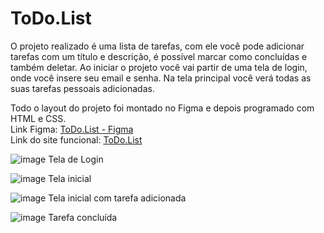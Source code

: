 # ToDo.List

O projeto realizado é uma lista de tarefas, com ele você pode adicionar tarefas com um título e descrição, é possível marcar como concluídas e também deletar.
Ao iniciar o projeto você vai partir de uma tela de login, onde você insere seu email e senha. Na tela principal você verá todas as suas tarefas pessoais adicionadas.

Todo o layout do projeto foi montado no Figma e depois programado com HTML e CSS. <br>
Link Figma: <a href="https://www.figma.com/file/MmvLEDEmxMSVVJuI0L6WDI/Untitled?node-id=0%3A1">ToDo.List - Figma</a><br>
Link do site funcional: <a href="http://to-do-list.epizy.com/">ToDo.List</a>

![image](https://user-images.githubusercontent.com/71454293/156676819-6cdeeef3-767a-4dea-ac24-d12800c5ab89.png)
Tela de Login

![image](https://user-images.githubusercontent.com/71454293/156676963-2a408342-870d-4e90-9973-a2e49eabd1fe.png)
Tela inicial

![image](https://user-images.githubusercontent.com/71454293/156677015-142b7470-ee7f-430f-987a-e43ef1557180.png)
Tela inicial com tarefa adicionada

![image](https://user-images.githubusercontent.com/71454293/156677053-fc9b7d65-492e-42e9-9351-aec97dcf71a4.png)
Tarefa concluída
